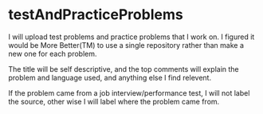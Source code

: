 # testAndPracticeProblems


I will upload test problems and practice problems that I work on.  I figured it would be More Better(TM) to use a single repository rather than make a new one for each problem.

The title will be self descriptive, and the top comments will explain the problem and language used, and anything else I find relevent.

If the problem came from a job interview/performance test, I will not label the source, other wise I will label where the problem came from.



